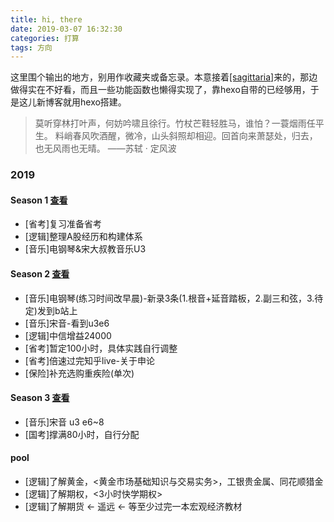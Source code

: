 ```yaml
---
title: hi, there
date: 2019-03-07 16:32:30
categories: 打算
tags: 方向
---
```


这里围个输出的地方，别用作收藏夹或备忘录。本意接着[[sagittaria]](https://sagittaria.github.io)来的，那边做得实在不好看，而且一些功能函数也懒得实现了，靠hexo自带的已经够用，于是这儿新博客就用hexo搭建。
<!--more-->

>莫听穿林打叶声，何妨吟啸且徐行。竹杖芒鞋轻胜马，谁怕？一蓑烟雨任平生。
>料峭春风吹酒醒，微冷，山头斜照却相迎。回首向来萧瑟处，归去，也无风雨也无晴。
>——苏轼 · 定风波

### 2019

#### Season 1 [查看](/2019/03/09/2019season1/)
- [省考]复习准备省考
- [逻辑]整理A股经历和构建体系
- [音乐]电钢琴&宋大叔教音乐U3

#### Season 2 [查看](/2019/04/06/2019season2/)
- [音乐]电钢琴(练习时间改早晨)-新录3条(1.根音+延音踏板，2.副三和弦，3.待定)发到b站上
- [音乐]宋音-看到u3e6
- [逻辑]中信增益24000
- [省考]暂定100小时，具体实践自行调整
- [省考]倍速过完知乎live-关于申论
- [保险]补充选购重疾险(单次)

#### Season 3 [查看](/2019/08/08/2019season3/)
- [音乐]宋音 u3 e6~8
- [国考]撑满80小时，自行分配

#### pool
- [逻辑]了解黄金，<黄金市场基础知识与交易实务>，工银贵金属、同花顺猎金
- [逻辑]了解期权，<3小时快学期权>
- [逻辑]了解期货 <- 遥远 <- 等至少过完一本宏观经济教材

<!--
When I do count the clock that tells the time,
And see the brave day sunk in hideous night;
When I behold the violet past prime,
And sable curls all silver'd o'er with white:
When lofty trees I see barren of leaves,
Which erst from heat did canopy the herd,
And summer's green, all girded up in sheaves,
Born on the bier with white and bristly beard;
Then of thy beauty do I question make,
That thou among the wastes of time must go,
Since sweets and beauties do themselves forsake,
And die as fast as they see others grow;
And nothing 'gainst Time's scythe can make defence
Save breed, to brave him when he takes thee hence.
-->
